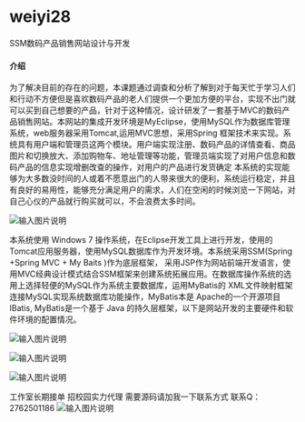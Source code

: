 # weiyi28
SSM数码产品销售网站设计与开发
#### 介绍
为了解决目前的存在的问题，本课题通过调查和分析了解到对于每天忙于学习人们和行动不方便但是喜欢数码产品的老人们提供一个更加方便的平台，实现不出门就可以买到自己想要的产品，针对于这种情况，设计研发了一套基于MVC的数码产品销售网站。本网站的集成开发环境是MyEclipse，使用MySQL作为数据库管理系统，web服务器采用Tomcat,运用MVC思想，采用Spring 框架技术来实现。系统具有用户端和管理员这两个模块。用户端实现注册、数码产品的详情查看、商品图片和切换放大、添加购物车、地址管理等功能，管理员端实现了对用户信息和数码产品的信息实现增删改查的操作，对用户的产品进行发货确定
本系统的实现能够为大多数没时间的人或着不愿意出门的人带来很大的便利，系统运行稳定，并且有良好的易用性，能够充分满足用户的需求，人们在空闲的时候浏览一下网站，对自己心仪的产品就行购买就可以，不会浪费太多时间。


![输入图片说明](https://images.gitee.com/uploads/images/2020/1128/010607_f76a56a3_4865385.png "屏幕截图.png")

本系统使用 Windows 7 操作系统，在Eclipse开发工具上进行开发，使用的Tomcat应用服务器，使用MySQL数据库作为开发环境。本系统采用SSM(Spring +Spring MVC + My Baits )作为底层框架， 采用JSP作为网站前端开发语言，使用MVC经典设计模式结合SSM框架来创建系统拓展应用。在数据库操作系统的选用上选择轻便的MySQL作为系统主要数据库，运用MyBatis的 XML文件映射框架连接MySQL实现系统数据库功能操作，MyBatis本是 Apache的一个开源项目IBatis, MyBatis是一个基于 Java 的持久层框架，以下是网站开发的主要硬件和软件环境的配置情况。

![输入图片说明](https://images.gitee.com/uploads/images/2020/1128/010626_adc009b2_4865385.png "屏幕截图.png")

![输入图片说明](https://images.gitee.com/uploads/images/2020/1128/010652_d56eb08e_4865385.png "屏幕截图.png")

![输入图片说明](https://images.gitee.com/uploads/images/2020/1128/010700_b406e6ff_4865385.png "屏幕截图.png")


工作室长期接单 招校园实力代理
需要源码请加我一下联系方式
联系Q：2762501186
![输入图片说明](https://images.gitee.com/uploads/images/2020/1119/003728_cd598bb9_4865385.jpeg "微信.jpg")

